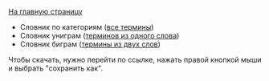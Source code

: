 [На главную страницу](https://thesaurus-dostoevsky.github.io/)

- Словник по категориям ([все термины](https://thesaurus-dostoevsky.github.io/slovniki/categories))
- Словник униграм ([терминов из одного слова](https://thesaurus-dostoevsky.github.io/slovniki/unigrams.md))
- Словник биграм ([термины из двух слов](https://thesaurus-dostoevsky.github.io/slovniki/bigrams))

Чтобы скачать, нужно перейти по ссылке, нажать правой кнопкой мыши и выбрать "сохранить как".
